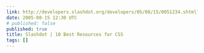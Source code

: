 ```yaml
---
link: http://developers.slashdot.org/developers/05/08/15/0051234.shtml?tid=95&tid=8
date: 2005-08-15 12:30 UTC
# published: false
published: true
title: Slashdot | 10 Best Resources for CSS
tags: []
---
```



